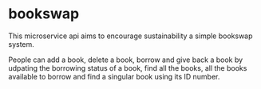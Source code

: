 # bookswap
This microservice api aims to encourage sustainability a simple bookswap system.

People can add a book, delete a book, borrow and give back a book by udpating the borrowing status of a book, find all the books, all the books available to borrow and find a singular book using its ID number. 
